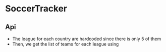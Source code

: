 # SoccerTracker

## Api 

- The league for each country are hardcoded since there is only 5 of them
- Then, we get the list of teams for each league using 
